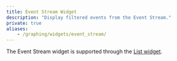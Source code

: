```yaml
---
title: Event Stream Widget
description: "Display filtered events from the Event Stream."
private: true
aliases:
    - /graphing/widgets/event_stream/
---
```


<div class="alert alert-danger">The Event Stream widget is supported through the <a href="https://docs.datadoghq.com/dashboards/widgets/list/">List widget</a>.</div>
